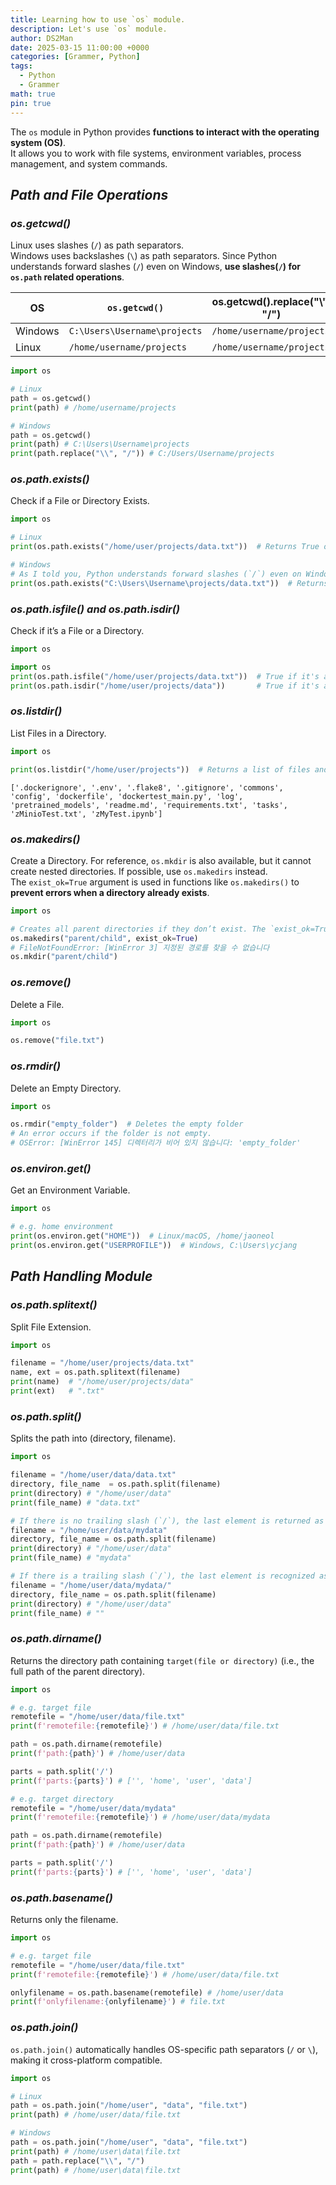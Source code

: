 ```yaml
---
title: Learning how to use `os` module.
description: Let's use `os` module.
author: DS2Man
date: 2025-03-15 11:00:00 +0000
categories: [Grammer, Python]
tags:
  - Python
  - Grammer
math: true
pin: true
---
```


The `os` module in Python provides **functions to interact with the operating system (OS)**.  
It allows you to work with file systems, environment variables, process management, and system commands.

## *Path and File Operations*

### *os.getcwd()*

Linux uses slashes (`/`) as path separators.    
Windows uses backslashes (`\`) as path separators.  Since Python understands forward slashes (`/`) even on Windows, **use slashes(`/`) for `os.path` related operations**.

| OS      | `os.getcwd()`                | os.getcwd().replace("\\", "/") |
| ------- | ---------------------------- | ------------------------------ |
| Windows | `C:\Users\Username\projects` | `/home/username/projects`      |
| Linux   | `/home/username/projects`    | `/home/username/projects`      |

```python
import os

# Linux
path = os.getcwd()
print(path) # /home/username/projects

# Windows
path = os.getcwd()
print(path) # C:\Users\Username\projects
print(path.replace("\\", "/")) # C:/Users/Username/projects
```

### *os.path.exists()*

Check if a File or Directory Exists.   

```python
import os

# Linux
print(os.path.exists("/home/user/projects/data.txt"))  # Returns True or False

# Windows
# As I told you, Python understands forward slashes (`/`) even on Windows
print(os.path.exists("C:\Users\Username\projects/data.txt"))  # Returns True or False
```

### *os.path.isfile() and os.path.isdir()*

Check if it’s a File or a Directory.   

```python
import os

import os
print(os.path.isfile("/home/user/projects/data.txt"))  # True if it's a file
print(os.path.isdir("/home/user/projects/data"))       # True if it's a directory
```

### *os.listdir()*

List Files in a Directory.   

```python
import os

print(os.listdir("/home/user/projects"))  # Returns a list of files and folders
```

```
['.dockerignore', '.env', '.flake8', '.gitignore', 'commons', 'config', 'dockerfile', 'dockertest_main.py', 'log', 'pretrained_models', 'readme.md', 'requirements.txt', 'tasks', 'zMinioTest.txt', 'zMyTest.ipynb']
```

### *os.makedirs()*

Create a Directory. For reference, `os.mkdir` is also available, but it cannot create nested directories. If possible, use `os.makedirs` instead.    
The `exist_ok=True` argument is used in functions like `os.makedirs()` to **prevent errors when a directory already exists**.

```python
import os

# Creates all parent directories if they don’t exist. The `exist_ok=True` argument is used in functions like `os.makedirs()` to prevent errors when a directory already exists.
os.makedirs("parent/child", exist_ok=True)  
# FileNotFoundError: [WinError 3] 지정된 경로를 찾을 수 없습니다
os.mkdir("parent/child")  
```

### *os.remove()*

Delete a File.    

```python
import os

os.remove("file.txt")
```

### *os.rmdir()*

Delete an Empty Directory.    

```python
import os

os.rmdir("empty_folder")  # Deletes the empty folder
# An error occurs if the folder is not empty.
# OSError: [WinError 145] 디렉터리가 비어 있지 않습니다: 'empty_folder'
```

### *os.environ.get()*

Get an Environment Variable.    

```python
import os

# e.g. home environment
print(os.environ.get("HOME"))  # Linux/macOS, /home/jaoneol
print(os.environ.get("USERPROFILE"))  # Windows, C:\Users\ycjang
```

## *Path Handling Module*

### *os.path.splitext()*

Split File Extension.   

```python
import os

filename = "/home/user/projects/data.txt"
name, ext = os.path.splitext(filename)
print(name)  # "/home/user/projects/data"
print(ext)   # ".txt"
```

### *os.path.split()*

Splits the path into (directory, filename).

```python
import os

filename = "/home/user/data/data.txt"
directory, file_name  = os.path.split(filename)
print(directory) # "/home/user/data"
print(file_name) # "data.txt"

# If there is no trailing slash (`/`), the last element is returned as the "filename."
filename = "/home/user/data/mydata"
directory, file_name = os.path.split(filename)
print(directory) # "/home/user/data"
print(file_name) # "mydata"

# If there is a trailing slash (`/`), the last element is recognized as a directory, and an empty string (`""`) is returned.
filename = "/home/user/data/mydata/"
directory, file_name = os.path.split(filename)
print(directory) # "/home/user/data"
print(file_name) # ""
```


### *os.path.dirname()*

Returns the directory path containing `target(file or directory)` (i.e., the full path of the parent directory).    

```python
import os

# e.g. target file
remotefile = "/home/user/data/file.txt"
print(f'remotefile:{remotefile}') # /home/user/data/file.txt  

path = os.path.dirname(remotefile) 
print(f'path:{path}') # /home/user/data 

parts = path.split('/')
print(f'parts:{parts}') # ['', 'home', 'user', 'data']

# e.g. target directory
remotefile = "/home/user/data/mydata"
print(f'remotefile:{remotefile}') # /home/user/data/mydata

path = os.path.dirname(remotefile) 
print(f'path:{path}') # /home/user/data

parts = path.split('/')
print(f'parts:{parts}') # ['', 'home', 'user', 'data']
```

### *os.path.basename()*

Returns only the filename.    

```python
import os

# e.g. target file
remotefile = "/home/user/data/file.txt"
print(f'remotefile:{remotefile}') # /home/user/data/file.txt  

onlyfilename = os.path.basename(remotefile) # /home/user/data
print(f'onlyfilename:{onlyfilename}') # file.txt
```

### *os.path.join()*

`os.path.join()` automatically handles OS-specific path separators (`/` or `\`), making it cross-platform compatible.

```python
import os

# Linux
path = os.path.join("/home/user", "data", "file.txt")
print(path) # /home/user/data/file.txt

# Windows
path = os.path.join("/home/user", "data", "file.txt")
print(path) # /home/user\data\file.txt
path = path.replace("\\", "/")
print(path) # /home/user\data\file.txt
```
